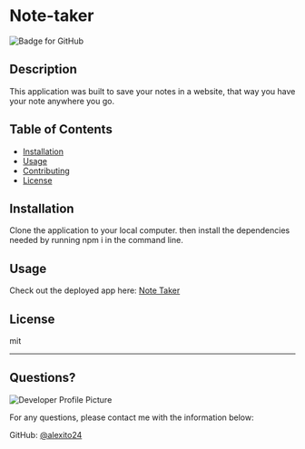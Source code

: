 # Note-taker
  ![Badge for GitHub](https://img.shields.io/github/languages/top/alexito24/Note-taker?style=flat&logo=appveyor)


  ## Description


  This application was built to save your notes in a website, that way you have your note anywhere you go.
  ## Table of Contents
  * [Installation](#installation)
  * [Usage](#usage)
  * [Contributing](#contributing)
  * [License](#license)

  ## Installation


  Clone the application to your local computer. then install the dependencies needed by running npm i in the command line.

  ## Usage
  Check out the deployed app here: [Note Taker](https://calm-falls-97106.herokuapp.com/)


  ## License

  mit

  ---

  ## Questions?

  ![Developer Profile Picture](https://avatars.githubusercontent.com/u/87586398?v=4)

  For any questions, please contact me with the information below:

  GitHub: [@alexito24](https://api.github.com/users/alexito24)
